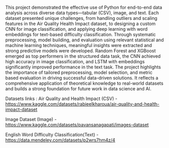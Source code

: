 This project demonstrated the effective use of Python for end-to-end data analysis across 
diverse data types—tabular (CSV), image, and text. Each dataset presented unique challenges, 
from handling outliers and scaling features in the Air Quality Health Impact dataset, to 
designing a custom CNN for image classification, and applying deep learning with word 
embeddings for text-based difficulty classification. 
Through systematic preprocessing, model building, and evaluation using relevant statistical 
and machine learning techniques, meaningful insights were extracted and strong predictive 
models were developed. Random Forest and XGBoost emerged as top performers in the 
structured data task, the CNN achieved high accuracy in image classification, and LSTM with 
embeddings significantly improved performance in the text task. 
The project highlights the importance of tailored preprocessing, model selection, and metric
based evaluation in driving successful data-driven solutions. It reflects a comprehensive 
application of theoretical knowledge to real-world datasets and builds a strong foundation for 
future work in data science and AI.

Datasets links :
Air Quality and Health Impact (CSV) - https://www.kaggle.com/datasets/rabieelkharoua/air-quality-and-health-impact-dataset

Image Dataset (Image) - https://www.kaggle.com/datasets/pavansanagapati/images-dataset

English Word Difficulty Classification(Text) - https://data.mendeley.com/datasets/p2wrs7hm4z/4
